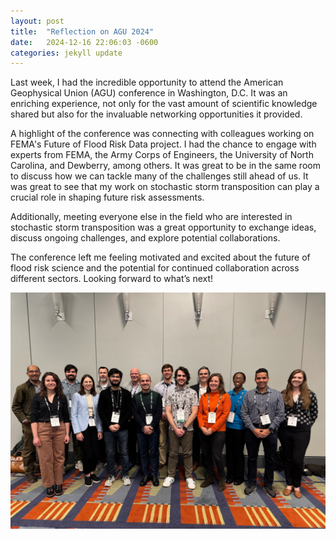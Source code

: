 ```yaml
---
layout: post
title:  "Reflection on AGU 2024"
date:   2024-12-16 22:06:03 -0600
categories: jekyll update
---
```


Last week, I had the incredible opportunity to attend the American Geophysical Union (AGU) conference in Washington, D.C. It was an enriching experience, not only for the vast amount of scientific knowledge shared but also for the invaluable networking opportunities it provided.

A highlight of the conference was connecting with colleagues working on FEMA's Future of Flood Risk Data project. I had the chance to engage with experts from FEMA, the Army Corps of Engineers, the University of North Carolina, and Dewberry, among others. It was great to be in the same room to discuss how we can tackle many of the challenges still ahead of us. It was great to see that my work on stochastic storm transposition can play a crucial role in shaping future risk assessments.

Additionally, meeting everyone else in the field who are interested in stochastic storm transposition was a great opportunity to exchange ideas, discuss ongoing challenges, and explore potential collaborations.

The conference left me feeling motivated and excited about the future of flood risk science and the potential for continued collaboration across different sectors. Looking forward to what’s next!

![Group Photo](assets/images/AGUPhoto.jpg)
